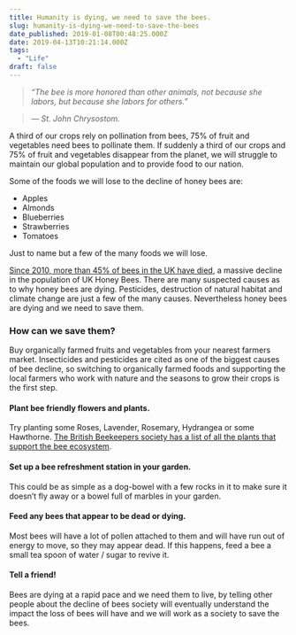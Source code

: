 ```yaml
---
title: Humanity is dying, we need to save the bees.
slug: humanity-is-dying-we-need-to-save-the-bees
date_published: 2019-01-08T00:48:25.000Z
date: 2019-04-13T10:21:14.000Z
tags: 
  - "Life"
draft: false
---
```


> *“The bee is more honored than other animals, not because she labors, but because she labors for others.”*

> *— St. John Chrysostom.*

A third of our crops rely on pollination from bees, 75% of fruit and vegetables need bees to pollinate them. If suddenly a third of our crops and 75% of fruit and vegetables disappear from the planet, we will struggle to maintain our global population and to provide food to our nation.

Some of the foods we will lose to the decline of honey bees are:

- Apples
- Almonds
- Blueberries
- Strawberries
- Tomatoes

Just to name but a few of the many foods we will lose.

[Since 2010, more than 45% of bees in the UK have died](http://sos-bees.org/situation/), a massive decline in the population of UK Honey Bees. There are many suspected causes as to why honey bees are dying. Pesticides, destruction of natural habitat and climate change are just a few of the many causes. Nevertheless honey bees are dying and we need to save them.

### How can we save them?

Buy organically farmed fruits and vegetables from your nearest farmers market. Insecticides and pesticides are cited as one of the biggest causes of bee decline, so switching to organically farmed foods and supporting the local farmers who work with nature and the seasons to grow their crops is the first step.

#### Plant bee friendly flowers and plants.

Try planting some Roses, Lavender, Rosemary, Hydrangea or some Hawthorne. [The British Beekeepers society has a list of all the plants that support the bee ecosystem](https://www.bbka.org.uk/files/library/pollen_&amp;_nectar_rich_plants_for_your_garden_by_season_june_2011_for_website_1310045511.pdf).

#### Set up a bee refreshment station in your garden.

This could be as simple as a dog-bowel with a few rocks in it to make sure it doesn’t fly away or a bowel full of marbles in your garden.

#### Feed any bees that appear to be dead or dying.

Most bees will have a lot of pollen attached to them and will have run out of energy to move, so they may appear dead. If this happens, feed a bee a small tea spoon of water / sugar to revive it.

#### Tell a friend!

Bees are dying at a rapid pace and we need them to live, by telling other people about the decline of bees society will eventually understand the impact the loss of bees will have and we will work as a society to save the bees.
